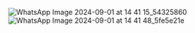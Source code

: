 ![WhatsApp Image 2024-09-01 at 14 41 15_54325860](https://github.com/user-attachments/assets/8f835c02-05a1-4962-bb27-ff24e6907569)
![WhatsApp Image 2024-09-01 at 14 41 48_5fe5e21e](https://github.com/user-attachments/assets/8a35a3a0-cbc1-4623-b79a-b3b27eaa41e6)
